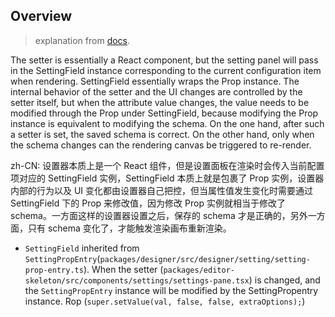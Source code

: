 ## Overview

> explanation from [docs](https://lowcode-engine.cn/site/docs/guide/design/editor#%E8%AE%BE%E7%BD%AE%E5%99%A8).

The setter is essentially a React component, but the setting panel will pass in the SettingField instance corresponding to the current configuration item when rendering. SettingField essentially wraps the Prop instance. The internal behavior of the setter and the UI changes are controlled by the setter itself, but when the attribute value changes, the value needs to be modified through the Prop under SettingField, because modifying the Prop instance is equivalent to modifying the schema. On the one hand, after such a setter is set, the saved schema is correct. On the other hand, only when the schema changes can the rendering canvas be triggered to re-render.

zh-CN: 设置器本质上是一个 React 组件，但是设置面板在渲染时会传入当前配置项对应的 SettingField 实例，SettingField 本质上就是包裹了 Prop 实例，设置器内部的行为以及 UI 变化都由设置器自己把控，但当属性值发生变化时需要通过 SettingField 下的 Prop 来修改值，因为修改 Prop 实例就相当于修改了 schema。一方面这样的设置器设置之后，保存的 schema 才是正确的，另外一方面，只有 schema 变化了，才能触发渲染画布重新渲染。


* `SettingField` inherited from `SettingPropEntry`(`packages/designer/src/designer/setting/setting-prop-entry.ts`). When the setter (`packages/editor-skeleton/src/components/settings/settings-pane.tsx`) is changed, and the `SettingPropEntry` instance will be modified by the SettingPropentry instance. Rop (`super.setValue(val, false, false, extraOptions);`)

